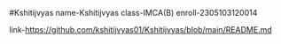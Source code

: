 #Kshitijvyas
name-Kshitijvyas
class-IMCA(B)
enroll-2305103120014

link-https://github.com/kshitijvyas01/Kshitijvyas/blob/main/README.md

